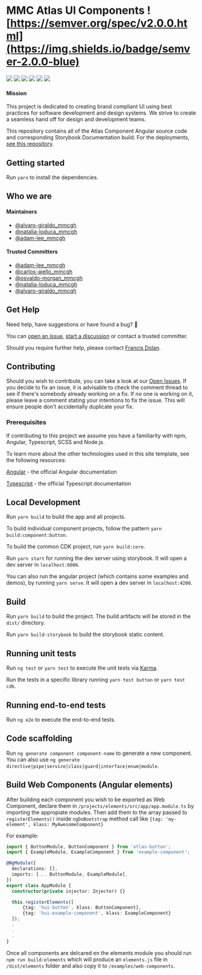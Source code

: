 # MMC Atlas UI Components ![https://semver.org/spec/v2.0.0.html](https://img.shields.io/badge/semver-2.0.0-blue) 


<img src="https://img.shields.io/badge/npm-CB3837?style=for-the-badge&logo=npm&logoColor=white"> <img src="https://img.shields.io/badge/Node.js-339933?style=for-the-badge&logo=nodedotjs&logoColor=white"> <img src="https://img.shields.io/badge/Angular-DD0031?style=for-the-badge&logo=angular&logoColor=white"> <img src="https://img.shields.io/badge/TypeScript-007ACC?style=for-the-badge&logo=typescript&logoColor=white"> <img src="https://img.shields.io/badge/Sass-CC6699?style=for-the-badge&logo=sass&logoColor=white"> <img src="https://img.shields.io/badge/storybook-FF4785?style=for-the-badge&logo=storybook&logoColor=white">


#### Mission

This project is dedicated to creating brand compliant UI using best practices for software development and design systems. We strive to create a seamless hand off for design and development teams.

This repository contains all of the Atlas Component Angular source code and corresponding Storybook Documentation build. For the deployments, [see this repository](https://github.com/mmctech/mosui-v3-documentation).

## Getting started

Run `yarn` to install the dependencies.

## Who we are
#### Maintainers
- [@alvaro-giraldo_mmcgh](https://github.com/alvaro-giraldo_mmcgh)
- [@natalia-loduca_mmcgh](https://github.com/natalia-loduca_mmcgh)
- [@adam-lee_mmcgh](https://github.com/adam-lee_mmcgh)
####  Trusted Committers
- [@adam-lee_mmcgh](https://github.com/adam-lee_mmcgh)
- [@carlos-aiello_mmcgh](https://github.com/carlos-aiello_mmcgh)
- [@osvaldo-morgan_mmcgh](https://github.com/osvaldo-morgan_mmcgh)
- [@natalia-loduca_mmcgh](https://github.com/natalia-loduca_mmcgh)
- [@alvaro-giraldo_mmcgh](https://github.com/alvaro-giraldo_mmcgh)

## Get Help

Need help, have suggestions or have found a bug? 🐛

You can [open an issue](https://github.com/mmctech/proxima-atlas/issues/new), [start a discussion](https://github.com/mmctech/proxima-atlas/discussions) or contact a trusted committer.

Should you require further help, please contact [Francis Dolan](mailto:Francis.Dolan@mmc.com).

## Contributing
Should you wish to contribute, you can take a look at our [Open Issues](https://github.com/mmctech/proxima-atlas/issues). If you decide to fix an issue, it is advisable to check the comment thread to see if there's somebody already working on a fix. If no one is working on it, please leave a comment stating your intentions to fix the issue. This will ensure people don't accidentally duplicate your fix.

### Prerequisites

If contributing to this project we assume you have a familiarity with npm, Angular, Typescript, SCSS and Node.js.

To learn more about the other technologies used in this site template, see the following resources:

[Angular](https://www.angular.io) - the official Angular documentation

[Typescript](https://www.typescriptlang.org/) - the official Typescript documentation

## Local Development

Run `yarn build` to build the app and all projects. 

To build individual component projects, follow the pattern `yarn build:component:button`. 

To build the common CDK project, run `yarn build:core`. 

Run `yarn start` for running the dev server using storybook. It will open a dev server in `localhost:6006`.

You can also run the angular project (which contains some examples and demos), by running `yarn serve`. It will open a dev server in `localhost:4200`.

## Build

Run `yarn build` to build the project. The build artifacts will be stored in the `dist/` directory.

Run `yarn build-storybook` to build the storybook static content.

## Running unit tests

Run `ng test` or `yarn test` to execute the unit tests via [Karma](https://karma-runner.github.io).

Run the tests in a specific library running `yarn test button` or `yarn test cdk`.

## Running end-to-end tests

Run `ng e2e` to execute the end-to-end tests.


## Code scaffolding

Run `ng generate component component-name` to generate a new component. You can also use `ng generate directive|pipe|service|class|guard|interface|enum|module`.

## Build Web Components (Angular elements)

After building each component you wish to be exported as Web Component, declare them in `/projects/elements/src/app/app.module.ts` by importing the appropiate modules.
Then add them to the array passed to `registerElements()` inside `ngDoBootstrap` method call like `{tag: 'my-element', klass: MyAwesomeComponent}`

For example:

```typescript
import { ButtonModule, ButtonComponent } from 'atlas-button';
import { ExampleModule, ExampleComponent } from 'example-component';

@NgModule({
  declarations: [],
  imports: [... ButtonModule, ExampleModule],
})
export class AppModule {
  constructor(private injector: Injector) {}

  this.registerElements([
      {tag: 'hui-button', klass: ButtonComponent},
      {tag: 'hui-example-component', klass: ExampleComponent}
  ]);
  .
  .
  .
}  
```

Once all components are delcared en the elements module you should run `npm run build:elements` which will produce an `elements.js` file in `/dist/elements` folder and also copy it to `/examples/web-components`.
